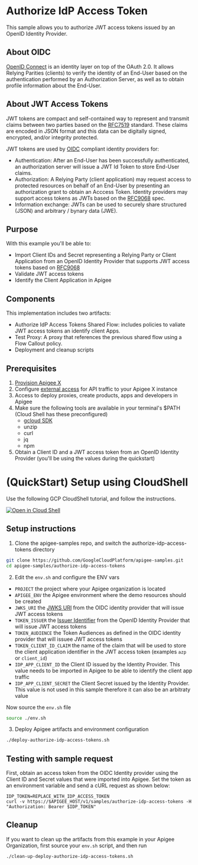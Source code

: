 # Authorize IdP Access Token

This sample allows you to authorize JWT access tokens issued by an OpenID Identity Provider.

## About OIDC

[OpenID Connect](https://openid.net/specs/openid-connect-core-1_0.html) is an identity layer on top of the OAuth 2.0. It allows Relying Parities (clients) to verify the identity of an End-User based on the authentication performed by an Authorization Server, as well as to obtain profile information about the End-User.

## About JWT Access Tokens

JWT tokens are compact and self-contained way to represent and transmit claims between two parties based on the [RFC7519](https://www.rfc-editor.org/rfc/rfc7519) standard. These claims are encoded in JSON format and this data can be digitally signed, encrypted, and/or integrity protected.

JWT tokens are used by [OIDC](https://openid.net/specs/openid-connect-core-1_0.html) compliant identity providers for:
* Authentication: After an End-User has been successfully authenticated, an authorization server will issue a JWT Id Token to store End-User claims.
* Authorization: A Relying Party (client application) may request access to protected resources on behalf of an End-User by presenting an authorization grant to obtain an Acccess Token. Identity providers may support access tokens as JWTs based on the [RFC9068](https://datatracker.ietf.org/doc/rfc9068/) spec.
* Information exchange: JWTs can be used to securely share structured (JSON) and arbitrary / bynary data (JWE).

## Purpose

With this example you'll be able to:

* Import Client IDs and Secret representing a Relying Party or Client Application from an OpenID Identity Provider that supports JWT access tokens based on [RFC9068](https://datatracker.ietf.org/doc/rfc9068/)
* Validate JWT access tokens
* Identify the Client Application in Apigee

## Components

This implementation includes two artifacts:

* Authorize IdP Access Tokens Shared Flow: includes policies to valiate JWT access tokens an identify client Apps.
* Test Proxy: A proxy that references the previous shared flow using a Flow Callout policy.
* Deployment and cleanup scripts

## Prerequisites
1. [Provision Apigee X](https://cloud.google.com/apigee/docs/api-platform/get-started/provisioning-intro)
2. Configure [external access](https://cloud.google.com/apigee/docs/api-platform/get-started/configure-routing#external-access) for API traffic to your Apigee X instance
3. Access to deploy proxies, create products, apps and developers in Apigee
4. Make sure the following tools are available in your terminal's $PATH (Cloud Shell has these preconfigured)
    * [gcloud SDK](https://cloud.google.com/sdk/docs/install)
    * unzip
    * curl
    * jq
    * npm
5. Obtain a Client ID and a JWT access token from an OpenID Identity Provider (you'll be using the values during the quickstart)

# (QuickStart) Setup using CloudShell

Use the following GCP CloudShell tutorial, and follow the instructions.

[![Open in Cloud Shell](https://gstatic.com/cloudssh/images/open-btn.png)](https://ssh.cloud.google.com/cloudshell/open?cloudshell_git_repo=https://github.com/GoogleCloudPlatform/apigee-samples&cloudshell_git_branch=main&cloudshell_workspace=.&cloudshell_tutorial=authorize-idp-access-tokens/docs/cloudshell-tutorial.md)

## Setup instructions

1. Clone the apigee-samples repo, and switch the authorize-idp-access-tokens directory


```bash
git clone https://github.com/GoogleCloudPlatform/apigee-samples.git
cd apigee-samples/authorize-idp-access-tokens
```

2. Edit the `env.sh` and configure the ENV vars

* `PROJECT` the project where your Apigee organization is located
* `APIGEE_ENV` the Apigee environment where the demo resources should be created
* `JWKS_URI` the [JWKS URI](https://openid.net/specs/openid-connect-core-1_0.html#RotateSigKeys) from the OIDC identity provider that will issue JWT access tokens
* `TOKEN_ISSUER` the [Issuer Identifier](https://openid.net/specs/openid-connect-core-1_0.html#IssuerIdentifier) from the OpenID Identity Provider that will issue JWT access tokens
* `TOKEN_AUDIENCE` the Token Audiences as defined in the OIDC identity provider that will issuee JWT access tokens
* `TOKEN_CLIENT_ID_CLAIM` the name of the claim that will be used to store the client application identifier in the JWT access token (examples `azp` or `client_id`)
* `IDP_APP_CLIENT_ID` the Client ID issued by the Identity Provider. This value needs to be imported in Apigee to be able to identify the client app traffic
* `IDP_APP_CLIENT_SECRET` the Client Secret issued by the Identity Provider. This value is not used in this sample therefore it can also be an arbitraty value


Now source the `env.sh` file

```bash
source ./env.sh
```

3. Deploy Apigee artifacts and environment configuration

```bash
./deploy-authorize-idp-access-tokens.sh
```

## Testing with sample request

First, obtain an access token from the OIDC Identity provider using the Client ID and Secret values that were imported into Apigee. Set the token as an environment variable and send a cURL request as shown below:

```
IDP_TOKEN=REPLACE_WITH_IDP_ACCESS_TOKEN
curl -v https://$APIGEE_HOST/v1/samples/authorize-idp-access-tokens -H "Authorization: Bearer $IDP_TOKEN"
```

## Cleanup

If you want to clean up the artifacts from this example in your Apigee Organization, first source your `env.sh` script, and then run

```bash
./clean-up-deploy-authorize-idp-access-tokens.sh
```
